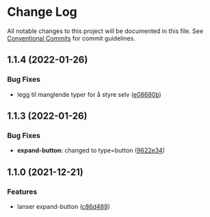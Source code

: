 # Change Log

All notable changes to this project will be documented in this file.
See [Conventional Commits](https://conventionalcommits.org) for commit guidelines.

## 1.1.4 (2022-01-26)

### Bug Fixes

-   legg til manglende typer for å styre selv ([e08680b](https://github.com/fremtind/jokul/commit/e08680bb31e5f79cd04fa6bb0a4d97ebbe9e0ddb))

## 1.1.3 (2022-01-26)

### Bug Fixes

-   **expand-button:** changed to type=button ([9622e34](https://github.com/fremtind/jokul/commit/9622e341a08da4c3a44e74a901301417cec2c1f2))

## 1.1.0 (2021-12-21)

### Features

-   lanser expand-button ([c86d489](https://github.com/fremtind/jokul/commit/c86d4896f714271e407b85fc473eea7b8af549fb))

